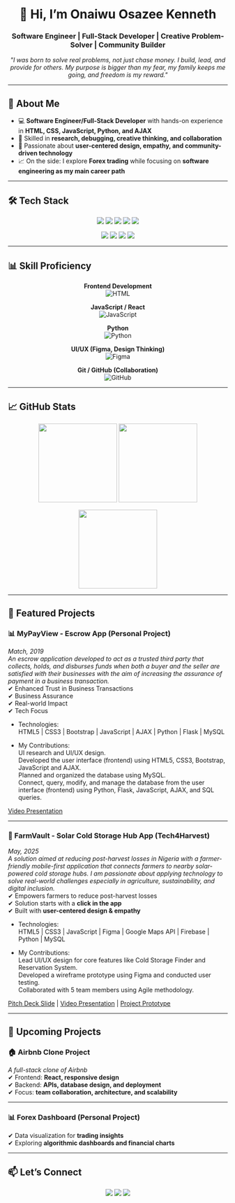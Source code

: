 <h1 align="center">👋 Hi, I’m Onaiwu Osazee Kenneth</h1>
<h3 align="center">Software Engineer | Full-Stack Developer | Creative Problem-Solver | Community Builder</h3>

<p align="center">
  <em>
    "I was born to solve real problems, not just chase money.  
    I build, lead, and provide for others.  
    My purpose is bigger than my fear, my family keeps me going, and freedom is my reward."  
  </em>
</p>

---

## 🌟 About Me  

- 💻 **Software Engineer/Full-Stack Developer** with hands-on experience in **HTML, CSS, JavaScript, Python, and AJAX**  
- 🧠 Skilled in **research, debugging, creative thinking, and collaboration**  
- 🎯 Passionate about **user-centered design, empathy, and community-driven technology**  
- 📈 On the side: I explore **Forex trading** while focusing on **software engineering as my main career path**  

---

## 🛠️ Tech Stack  

<p align="center">
  <img src="https://img.shields.io/badge/-HTML5-E34F26?logo=html5&logoColor=white&style=for-the-badge" />
  <img src="https://img.shields.io/badge/-CSS3-1572B6?logo=css3&logoColor=white&style=for-the-badge" />
  <img src="https://img.shields.io/badge/-JavaScript-F7DF1E?logo=javascript&logoColor=black&style=for-the-badge" />
  <img src="https://img.shields.io/badge/-Python-3776AB?logo=python&logoColor=white&style=for-the-badge" />
  <img src="https://img.shields.io/badge/-React-61DAFB?logo=react&logoColor=black&style=for-the-badge" />
</p>

<p align="center">
  <img src="https://img.shields.io/badge/-Git-F05032?logo=git&logoColor=white&style=for-the-badge" />
  <img src="https://img.shields.io/badge/-GitHub-181717?logo=github&logoColor=white&style=for-the-badge" />
  <img src="https://img.shields.io/badge/-Figma-F24E1E?logo=figma&logoColor=white&style=for-the-badge" />
  <img src="https://img.shields.io/badge/-VS%20Code-0078d7?logo=visual-studio-code&logoColor=white&style=for-the-badge" />
</p>

---

## 📊 Skill Proficiency  

<div align="center">

**Frontend Development**  
![HTML](https://img.shields.io/badge/HTML-95%25-E34F26?style=for-the-badge)  

**JavaScript / React**  
![JavaScript](https://img.shields.io/badge/JavaScript-80%25-F7DF1E?style=for-the-badge&logo=javascript&logoColor=black)  

**Python**  
![Python](https://img.shields.io/badge/Python-70%25-3776AB?style=for-the-badge&logo=python&logoColor=white)  

**UI/UX (Figma, Design Thinking)**  
![Figma](https://img.shields.io/badge/UI/UX-85%25-F24E1E?style=for-the-badge&logo=figma&logoColor=white)  

**Git / GitHub (Collaboration)**  
![GitHub](https://img.shields.io/badge/GitHub-90%25-181717?style=for-the-badge&logo=github&logoColor=white)  
 

</div>

---

## 📈 GitHub Stats  

<p align="center">
  <img src="https://github-readme-stats.vercel.app/api?username=emrac001&show_icons=true&theme=radical" height="180px"/>
  <img src="https://github-readme-stats.vercel.app/api/top-langs/?username=emrac001&layout=compact&theme=radical" height="180px"/>
</p>

<p align="center">
  <img src="https://streak-stats.demolab.com/?user=emrac001&theme=radical" height="180px"/>
</p>

---

## 🚀 Featured Projects  

### 📊 MyPayView - Escrow App (Personal Project)
*Match, 2019<br>An escrow application developed to act as a trusted third party that collects, holds, and disburses funds when both a buyer and the seller are satisfied with their businesses with the aim of increasing the assurance of payment in a business transaction.*  
✔ Enhanced Trust in Business Transactions  
✔ Business Assurance  
✔ Real-world Impact  
✔ Tech Focus  
<ul>
    <li>
        Technologies: <br>
        HTML5 | CSS3 | Bootstrap | JavaScript | AJAX | Python | Flask | MySQL
    </li>
</ul>
<ul>
    <li>
        My Contributions: <br>
        UI research and UI/UX design.<br>
        Developed the user interface (frontend) using HTML5, CSS3, Bootstrap, JavaScript and AJAX.<br>
        Planned and organized the database using MySQL.<br>
        Connect, query, modify, and manage the database from the user interface (frontend) using Python, Flask, JavaScript, AJAX, and SQL queries.
    </li>
</ul>
<a href="https://drive.google.com/file/d/1VPtB_w-i6MlmNBG8z8vJj4ZL9jJ6Ko8W/view?usp=sharing">Video Presentation</a>



---


### 🌱 FarmVault - Solar Cold Storage Hub App (Tech4Harvest)
*May, 2025<br>A solution aimed at reducing post-harvest losses in Nigeria with a farmer-friendly
mobile-first application that connects farmers to nearby solar-powered cold
storage hubs. I am passionate about applying technology to solve real-world
challenges especially in agriculture, sustainability, and digital inclusion.*  
✔ Empowers farmers to reduce post-harvest losses  
✔ Solution starts with a **click in the app**  
✔ Built with **user-centered design & empathy**  
<ul>
    <li>
        Technologies: <br>
        HTML5 | CSS3 | JavaScript | Figma | Google Maps API | Firebase | Python | MySQL
    </li>
</ul>
<ul>
    <li>
        My Contributions: <br>
        Lead UI/UX design for core features like Cold Storage Finder and Reservation System.<br>
        Developed a wireframe prototype using Figma and conducted user testing.<br>
        Collaborated with 5 team members using Agile methodology.
    </li>
</ul>
<a href="https://docs.google.com/presentation/d/1qj23fOoQXm7joW3RCZthG0qNB4RF8blgw4FuZCXKrdE/edit?usp=sharing">Pitch Deck Slide</a> | 
<a href="https://youtu.be/AZsPGOFfecE">Video Presentation</a> | 
<a href="https://drive.google.com/drive/folders/1UBCT4KX9fsZhUbsk4Gjwbo-LHU5WBiyV?usp=sharing">Project Prototype</a>


---


## 🚀 Upcoming Projects  

### 🏠 Airbnb Clone Project  
*A full-stack clone of Airbnb*  
✔ Frontend: **React, responsive design**  
✔ Backend: **APIs, database design, and deployment**  
✔ Focus: **team collaboration, architecture, and scalability**  

---

### 📊 Forex Dashboard (Personal Project)  
✔ Data visualization for **trading insights**  
✔ Exploring **algorithmic dashboards and financial charts**  

---

## 📫 Let’s Connect  

<p align="center">
  <a href="mailto:osazee.onaiwu@gmail.com"><img src="https://img.shields.io/badge/-Email-D14836?style=for-the-badge&logo=gmail&logoColor=white"></a>
  <a href="https://www.linkedin.com/in/osazee-onaiwu"><img src="https://img.shields.io/badge/-LinkedIn-0077B5?style=for-the-badge&logo=linkedin&logoColor=white"></a>
  <a href="https://github.com/emrac001"><img src="https://img.shields.io/badge/-GitHub-181717?style=for-the-badge&logo=github&logoColor=white"></a>
</p>
